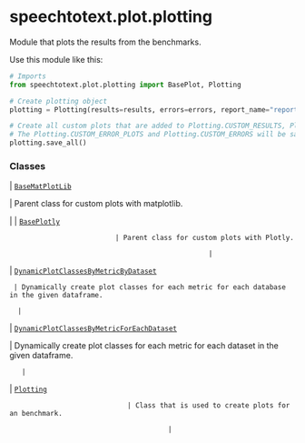 # speechtotext.plot.plotting

Module that plots the results from the benchmarks.

Use this module like this:

```python
# Imports
from speechtotext.plot.plotting import BasePlot, Plotting

# Create plotting object
plotting = Plotting(results=results, errors=errors, report_name="report_name")

# Create all custom plots that are added to Plotting.CUSTOM_RESULTS, Plotting.CUSTOM_ERRORS, Plotting.CUSTOM_PLOTS, Plotting.CUSTOM_ERROR_PLOTS
# The Plotting.CUSTOM_ERROR_PLOTS and Plotting.CUSTOM_ERRORS will be saved in the `error_plots` directory.
plotting.save_all()
```

### Classes

| [`BaseMatPlotLib`](speechtotext.plot.plotting.BaseMatPlotLib.md#speechtotext.plot.plotting.BaseMatPlotLib)

 | Parent class for custom plots with matplotlib.

 |
| [`BasePlotly`](speechtotext.plot.plotting.BasePlotly.md#speechtotext.plot.plotting.BasePlotly)

                              | Parent class for custom plots with Plotly.

                                                     |
| [`DynamicPlotClassesByMetricByDataset`](speechtotext.plot.plotting.DynamicPlotClassesByMetricByDataset.md#speechtotext.plot.plotting.DynamicPlotClassesByMetricByDataset)

     | Dynamically create plot classes for each metric for each database in the given dataframe.

      |
| [`DynamicPlotClassesByMetricForEachDataset`](speechtotext.plot.plotting.DynamicPlotClassesByMetricForEachDataset.md#speechtotext.plot.plotting.DynamicPlotClassesByMetricForEachDataset)

 | Dynamically create plot classes for each metric for each dataset in the given dataframe.

       |
| [`Plotting`](speechtotext.plot.plotting.Plotting.md#speechtotext.plot.plotting.Plotting)

                                 | Class that is used to create plots for an benchmark.

                                           |
